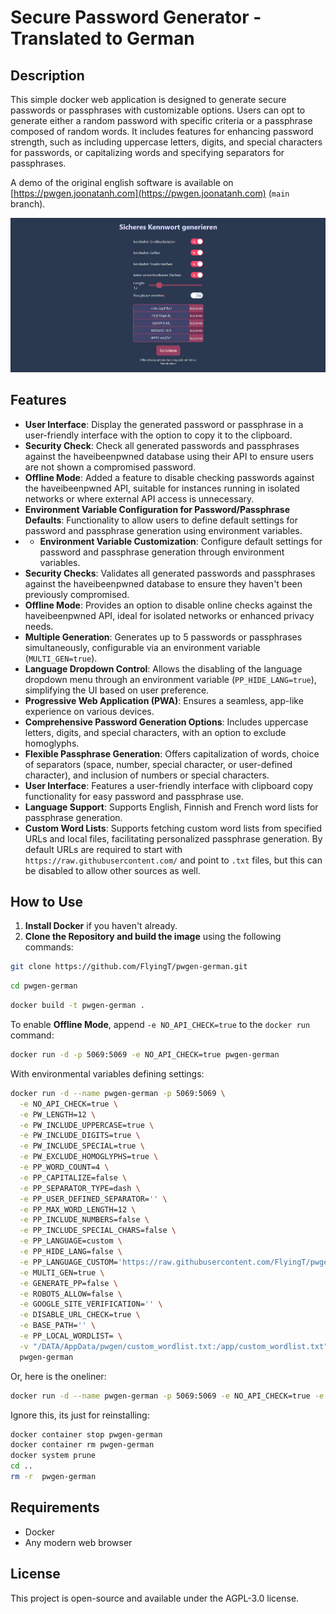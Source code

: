 # Secure Password Generator - Translated to German

## Description

This simple docker web application is designed to generate secure passwords or passphrases with customizable options. Users can opt to generate either a random password with specific criteria or a passphrase composed of random words. It includes features for enhancing password strength, such as including uppercase letters, digits, and special characters for passwords, or capitalizing words and specifying separators for passphrases.

A demo of the original english software is available on [https://pwgen.joonatanh.com](https://pwgen.joonatanh.com) (`main` branch).

![Demo-Screenshot](https://raw.githubusercontent.com/FlyingT/pwgen-german/refs/heads/main/Demo.png)

## Features

- **User Interface**: Display the generated password or passphrase in a user-friendly interface with the option to copy it to the clipboard.
- **Security Check**: Check all generated passwords and passphrases against the haveibeenpwned database using their API to ensure users are not shown a compromised password.
- **Offline Mode**: Added a feature to disable checking passwords against the haveibeenpwned API, suitable for instances running in isolated networks or where external API access is unnecessary.
- **Environment Variable Configuration for Password/Passphrase Defaults**: Functionality to allow users to define default settings for password and passphrase generation using environment variables.
- - **Environment Variable Customization**: Configure default settings for password and passphrase generation through environment variables.
- **Security Checks**: Validates all generated passwords and passphrases against the haveibeenpwned database to ensure they haven't been previously compromised.
- **Offline Mode**: Provides an option to disable online checks against the haveibeenpwned API, ideal for isolated networks or enhanced privacy needs.
- **Multiple Generation**: Generates up to 5 passwords or passphrases simultaneously, configurable via an environment variable (`MULTI_GEN=true`).
- **Language Dropdown Control**: Allows the disabling of the language dropdown menu through an environment variable (`PP_HIDE_LANG=true`), simplifying the UI based on user preference.
- **Progressive Web Application (PWA)**: Ensures a seamless, app-like experience on various devices.
- **Comprehensive Password Generation Options**: Includes uppercase letters, digits, and special characters, with an option to exclude homoglyphs.
- **Flexible Passphrase Generation**: Offers capitalization of words, choice of separators (space, number, special character, or user-defined character), and inclusion of numbers or special characters.
- **User Interface**: Features a user-friendly interface with clipboard copy functionality for easy password and passphrase use.
- **Language Support**: Supports English, Finnish and French word lists for passphrase generation.
- **Custom Word Lists**: Supports fetching custom word lists from specified URLs and local files, facilitating personalized passphrase generation. By default URLs are required to start with `https://raw.githubusercontent.com/` and point to `.txt` files, but this can be disabled to allow other sources as well.



## How to Use

1. **Install Docker** if you haven't already.
2. **Clone the Repository and build the image** using the following commands:

```bash
git clone https://github.com/FlyingT/pwgen-german.git
```
```bash
cd pwgen-german
```
```bash
docker build -t pwgen-german .
```

To enable **Offline Mode**, append `-e NO_API_CHECK=true` to the `docker run` command:

```bash
docker run -d -p 5069:5069 -e NO_API_CHECK=true pwgen-german
```

With environmental variables defining settings:

```bash
docker run -d --name pwgen-german -p 5069:5069 \
  -e NO_API_CHECK=true \
  -e PW_LENGTH=12 \
  -e PW_INCLUDE_UPPERCASE=true \
  -e PW_INCLUDE_DIGITS=true \
  -e PW_INCLUDE_SPECIAL=true \
  -e PW_EXCLUDE_HOMOGLYPHS=true \
  -e PP_WORD_COUNT=4 \
  -e PP_CAPITALIZE=false \
  -e PP_SEPARATOR_TYPE=dash \
  -e PP_USER_DEFINED_SEPARATOR='' \
  -e PP_MAX_WORD_LENGTH=12 \
  -e PP_INCLUDE_NUMBERS=false \
  -e PP_INCLUDE_SPECIAL_CHARS=false \
  -e PP_LANGUAGE=custom \
  -e PP_HIDE_LANG=false \
  -e PP_LANGUAGE_CUSTOM='https://raw.githubusercontent.com/FlyingT/pwgen-german/refs/heads/main/wordlist_de.txt' \
  -e MULTI_GEN=true \
  -e GENERATE_PP=false \
  -e ROBOTS_ALLOW=false \
  -e GOOGLE_SITE_VERIFICATION='' \
  -e DISABLE_URL_CHECK=true \
  -e BASE_PATH='' \
  -e PP_LOCAL_WORDLIST= \
  -v "/DATA/AppData/pwgen/custom_wordlist.txt:/app/custom_wordlist.txt" \
  pwgen-german
```
Or, here is the oneliner:
```bash
docker run -d --name pwgen-german -p 5069:5069 -e NO_API_CHECK=true -e PW_LENGTH=12 -e PW_INCLUDE_UPPERCASE=true -e PW_INCLUDE_DIGITS=true -e PW_INCLUDE_SPECIAL=true -e PW_EXCLUDE_HOMOGLYPHS=true -e PP_WORD_COUNT=4 -e PP_CAPITALIZE=false -e PP_SEPARATOR_TYPE=dash -e PP_USER_DEFINED_SEPARATOR='' -e PP_MAX_WORD_LENGTH=12 -e PP_INCLUDE_NUMBERS=false -e PP_INCLUDE_SPECIAL_CHARS=false -e PP_LANGUAGE=custom -e PP_HIDE_LANG=false -e PP_LANGUAGE_CUSTOM='https://raw.githubusercontent.com/FlyingT/pwgen-german/refs/heads/main/wordlist_de.txt' -e MULTI_GEN=true -e GENERATE_PP=false -e ROBOTS_ALLOW=false -e GOOGLE_SITE_VERIFICATION='' -e DISABLE_URL_CHECK=true -e BASE_PATH='' -e PP_LOCAL_WORDLIST= -v "/DATA/AppData/pwgen/custom_wordlist.txt:/app/custom_wordlist.txt" pwgen-german
```

Ignore this, its just for reinstalling:
```bash
docker container stop pwgen-german
docker container rm pwgen-german
docker system prune
cd ..
rm -r  pwgen-german
```

## Requirements

- Docker
- Any modern web browser

## License

This project is open-source and available under the AGPL-3.0 license.
